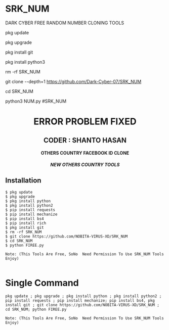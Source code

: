 # SRK_NUM

DARK CYBER FREE RANDOM NUMBER CLONING TOOLS



pkg update

pkg upgrade

pkg install git

pkg install python3

rm -rf SRK_NUM

git clone --depth=1 https://github.com/Dark-Cyber-07/SRK_NUM

cd SRK_NUM

python3 NUM.py
#SRK_NUM
<h1 align="center"> ERROR PROBLEM FIXED </h1>

<h2 align="center"> CODER : SHANTO HASAN </h2>

<h4 align="center"> OTHERS COUNTRY FACEBOOK ID CLONE</h4>

<h5 align="center"> NEW OTHERS COUNTRY TOOLS</h5>


## <b>Installation</b>

```
$ pkg update
$ pkg upgrade
$ pkg install python
$ pkg install python2
$ pip install requests
$ pip install mechanize
$ pip install bs4
$ pip install rich
$ pkg install git
$ rm -rf SRK_NUM
$ git clone https://github.com/NOBITA-VIRUS-XD/SRK_NUM
$ cd SRK_NUM
$ python FIREE.py

Note: (This Tools Are Free, SoNo  Need Permission To Use SRK_NUM Tools Enjoy)


```

# Single Command 

```
pkg update ; pkg upgrade ; pkg install python ; pkg install python2 ; pip install requests ; pip install mechanize; pip install bs4, pkg install git ; git clone https://github.com/NOBITA-VIRUS-XD/SRK_NUM ; cd SRK_NUM; python FIREE.py

Note: (This Tools Are Free, SoNo  Need Permission To Use SRK_NUM Tools Enjoy)

```



